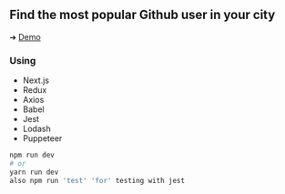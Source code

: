 ## Find the most popular Github user in your city

➜ [Demo](https://githubfamous.netlify.com/)

### Using

 - Next.js
 - Redux
 - Axios
 - Babel
 - Jest
 - Lodash
 - Puppeteer

```bash
npm run dev
# or
yarn run dev
also npm run 'test' 'for' testing with jest
```
